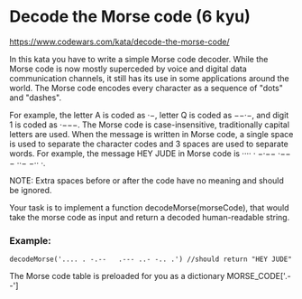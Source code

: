 # Decode the Morse code (6 kyu)

https://www.codewars.com/kata/decode-the-morse-code/

In this kata you have to write a simple Morse code decoder. While the Morse code is now mostly superceded by voice and digital data communication channels, it still has its use in some applications around the world. The Morse code encodes every character as a sequence of "dots" and "dashes".

For example, the letter A is coded as ·−, letter Q is coded as −−·−, and digit 1 is coded as ·−−−. The Morse code is case-insensitive, traditionally capital letters are used. When the message is written in Morse code, a single space is used to separate the character codes and 3 spaces are used to separate words. For example, the message HEY JUDE in Morse code is ···· · −·−− ·−−− ··− −·· ·.

NOTE: Extra spaces before or after the code have no meaning and should be
ignored.

Your task is to implement a function decodeMorse(morseCode), that would take the morse code as input and return a decoded human-readable string.

### Example:

```
decodeMorse('.... . -.--   .--- ..- -.. .') //should return "HEY JUDE"
```

The Morse code table is preloaded for you as a dictionary MORSE_CODE['.--']
